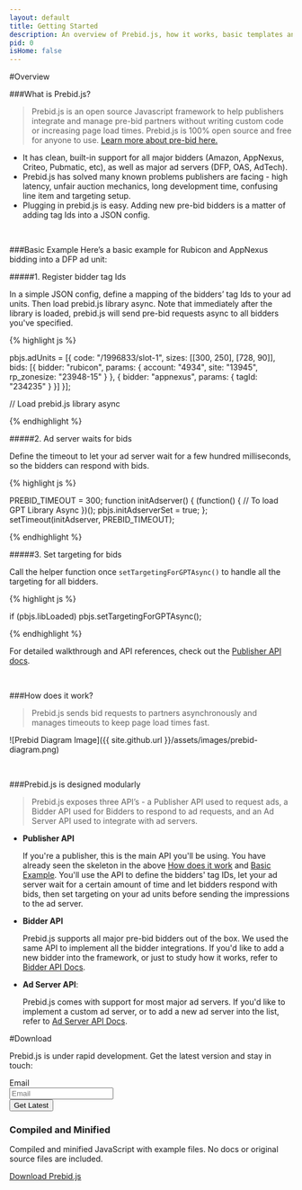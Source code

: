 ```yaml
---
layout: default
title: Getting Started
description: An overview of Prebid.js, how it works, basic templates and examples, and more.
pid: 0
isHome: false
---
```


<!--

I would move the Basic Example immediately below the “What is Prebid.js” section.
I would break up Basic Example section into three sub-sections, one for each step. Under the code for each section, we should add quick explanatory text describing what’s going on.
-->


<div class="bs-docs-section" markdown="1">

#Overview

###What is Prebid.js?

> Prebid.js is an open source Javascript framework to help publishers integrate and manage pre-bid partners without writing custom code or increasing page load times. Prebid.js is 100% open source and free for anyone to use. [Learn more about pre-bid here.]()


* It has clean, built-in support for all major bidders (Amazon, AppNexus, Criteo, Pubmatic, etc), as well as major ad servers (DFP, OAS, AdTech). 
* Prebid.js has solved many known problems publishers are facing - high latency, unfair auction mechanics, long development time, confusing line item and targeting setup.
* Plugging in prebid.js is easy. Adding new pre-bid bidders is a matter of adding tag Ids into a JSON config.

<br>

<a name="basic-example">

###Basic Example
Here’s a basic example for Rubicon and AppNexus bidding into a DFP ad unit:

#####1. Register bidder tag Ids

In a simple JSON config, define a mapping of the bidders’ tag Ids to your ad units. Then load prebid.js library async. Note that immediately after the library is loaded, prebid.js will send pre-bid requests async to all bidders you've specified.

{% highlight js %}

pbjs.adUnits = [{
    code: "/1996833/slot-1",
    sizes: [[300, 250], [728, 90]],
    bids: [{
        bidder: "rubicon",
        params: {
            account: "4934",
            site: "13945",
            rp_zonesize: "23948-15"
        }
    }, {
        bidder: "appnexus",
        params: { tagId: "234235" }
    }]
}];

// Load prebid.js library async

{% endhighlight %}


#####2. Ad server waits for bids

Define the timeout to let your ad server wait for a few hundred milliseconds, so the bidders can respond with bids.

{% highlight js %}

PREBID_TIMEOUT = 300;
function initAdserver() {
    (function() {
        // To load GPT Library Async
    })();
    pbjs.initAdserverSet = true;
};
setTimeout(initAdserver, PREBID_TIMEOUT);

{% endhighlight %}



#####3. Set targeting for bids

Call the helper function once `setTargetingForGPTAsync()` to handle all the targeting for all bidders. 

{% highlight js %}

if (pbjs.libLoaded) pbjs.setTargetingForGPTAsync();

{% endhighlight %}

For detailed walkthrough and API references, check out the [Publisher API docs](publisher-api.html).

<br>

<a name="how-works">

###How does it work?
> Prebid.js sends bid requests to partners asynchronously and manages timeouts to keep page load times fast.

![Prebid Diagram Image]({{ site.github.url }}/assets/images/prebid-diagram.png)

<br> 


###Prebid.js is designed modularly
> Prebid.js exposes three API’s - a Publisher API used to request ads, a Bidder API used for Bidders to respond to ad requests, and an Ad Server API used to integrate with ad servers.

* **Publisher API**

	If you're a publisher, this is the main API you'll be using. You have already seen the skeleton in the above [How does it work](#how-works) and [Basic Example](#basic-example). You'll use the API to define the bidders' tag IDs, let your ad server wait for a certain amount of time and let bidders respond with bids, then set targeting on your ad units before sending the impressions to the ad server.

* **Bidder API**

	Prebid.js supports all major pre-bid bidders out of the box. We used the same API to implement all the bidder integrations. If you'd like to add a new bidder into the framework, or just to study how it works, refer to [Bidder API Docs](adaptors.html).

* **Ad Server API**: 

	Prebid.js comes with support for most major ad servers. If you'd like to implement a custom ad server, or to add a new ad server into the list, refer to [Ad Server API Docs](adaptors.html).

</div>



<div class="bs-docs-section" markdown="1">


#Download

<p class="lead">
Prebid.js is under rapid development. Get the latest version and stay in touch:
</p>

<div class="form-horizontal">
  
  <div class="form-group">
    <label class="col-sm-2 col-xs-6 control-label">Email</label>
    <div class="col-sm-4 col-xs-8">
      <input class="form-control" placeholder="Email" id="email-field" required>
    </div>
    <div class="col-sm-4 col-xs-4">
      <button class="btn btn-outline" id="submit-email" onclick="submitEmail()">Get Latest</button>
    </div>
  </div>
</div>

<div class="row bs-downloads">
    <div class="col-sm-12">
      <h3 id="download-bootstrap">Compiled and Minified</h3>
      <p>Compiled and minified JavaScript with example files. No docs or original source files are included.</p>
      <p>
        <a href="" class="btn btn-lg btn-default" onclick="ga('send', 'event', 'Getting started', 'Download', 'Download compiled');">Download Prebid.js</a>
      </p>
    </div>

  </div>

</div>

